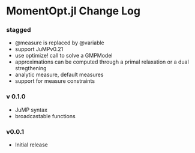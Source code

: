 MomentOpt.jl Change Log
=======================
### stagged
- @measure is replaced by @variable
- support JuMPv0.21
- use optimize! call to solve a GMPModel
- approximations can be computed through a primal relaxation or a dual stregthening
- analytic measure, default measures
- support for measure constraints


### v 0.1.0
- JuMP syntax
- broadcastable functions 

### v0.0.1
- Initial release
